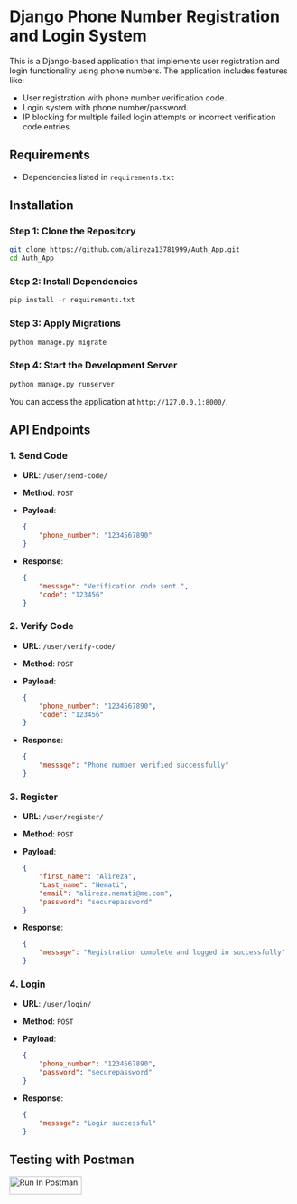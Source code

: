 
# Django Phone Number Registration and Login System

This is a Django-based application that implements user registration and login functionality using phone numbers. The application includes features like:
- User registration with phone number verification code.
- Login system with phone number/password.
- IP blocking for multiple failed login attempts or incorrect verification code entries.


## Requirements
- Dependencies listed in `requirements.txt`

## Installation

### Step 1: Clone the Repository

```bash
git clone https://github.com/alireza13781999/Auth_App.git
cd Auth_App
```


### Step 2: Install Dependencies

```bash
pip install -r requirements.txt
```

### Step 3: Apply Migrations

```bash
python manage.py migrate
```


### Step 4: Start the Development Server

```bash
python manage.py runserver
```

You can access the application at `http://127.0.0.1:8000/`.

## API Endpoints

### 1. **Send Code**

- **URL**: `/user/send-code/`
- **Method**: `POST`
- **Payload**:
    ```json
    {
        "phone_number": "1234567890"
    }
    ```

- **Response**: 
    ```json
    {
        "message": "Verification code sent.",
        "code": "123456"
    }
    ```

### 2. **Verify Code**

- **URL**: `/user/verify-code/`
- **Method**: `POST`
- **Payload**:
    ```json
    {
        "phone_number": "1234567890",
        "code": "123456"
    }
    ```

- **Response**:
    ```json
    {
        "message": "Phone number verified successfully"
    }
    ```

### 3. **Register**

- **URL**: `/user/register/`
- **Method**: `POST`
- **Payload**:
    ```json
    {
        "first_name": "Alireza",
        "Last_name": "Nemati",
        "email": "alireza.nemati@me.com",
        "password": "securepassword"
    }
    ```

- **Response**:
    ```json
    {
        "message": "Registration complete and logged in successfully"
    }
    ```

### 4. **Login**

- **URL**: `/user/login/`
- **Method**: `POST`
- **Payload**:
    ```json
    {
        "phone_number": "1234567890",
        "password": "securepassword"
    }
    ```

- **Response**:
    ```json
    {
        "message": "Login successful"
    }
    ```

## Testing with Postman
[<img src="https://run.pstmn.io/button.svg" alt="Run In Postman" style="width: 128px; height: 32px;">](https://app.getpostman.com/run-collection/7293653-66a4dfc7-5871-4492-b829-8fd64c9af1ec?action=collection%2Ffork&source=rip_markdown&collection-url=entityId%3D7293653-66a4dfc7-5871-4492-b829-8fd64c9af1ec%26entityType%3Dcollection%26workspaceId%3Dc4d57c25-8af2-473a-a76f-4968935f743c)
